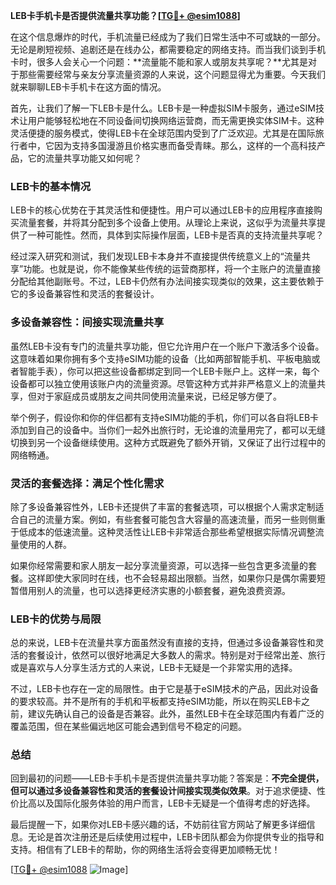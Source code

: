 **LEB卡手机卡是否提供流量共享功能？[[TG💪+ @esim1088](https://t.me/s/esim1088)]**

在这个信息爆炸的时代，手机流量已经成为了我们日常生活中不可或缺的一部分。无论是刷短视频、追剧还是在线办公，都需要稳定的网络支持。而当我们谈到手机卡时，很多人会关心一个问题：**流量能不能和家人或朋友共享呢？**尤其是对于那些需要经常与亲友分享流量资源的人来说，这个问题显得尤为重要。今天我们就来聊聊LEB卡手机卡在这方面的情况。

首先，让我们了解一下LEB卡是什么。LEB卡是一种虚拟SIM卡服务，通过eSIM技术让用户能够轻松地在不同设备间切换网络运营商，而无需更换实体SIM卡。这种灵活便捷的服务模式，使得LEB卡在全球范围内受到了广泛欢迎。尤其是在国际旅行者中，它因为支持多国漫游且价格实惠而备受青睐。那么，这样的一个高科技产品，它的流量共享功能又如何呢？

### LEB卡的基本情况

LEB卡的核心优势在于其灵活性和便捷性。用户可以通过LEB卡的应用程序直接购买流量套餐，并将其分配到多个设备上使用。从理论上来说，这似乎为流量共享提供了一种可能性。然而，具体到实际操作层面，LEB卡是否真的支持流量共享呢？

经过深入研究和测试，我们发现LEB卡本身并不直接提供传统意义上的“流量共享”功能。也就是说，你不能像某些传统的运营商那样，将一个主账户的流量直接分配给其他副账号。不过，LEB卡仍然有办法间接实现类似的效果，这主要依赖于它的多设备兼容性和灵活的套餐设计。

### 多设备兼容性：间接实现流量共享

虽然LEB卡没有专门的流量共享功能，但它允许用户在一个账户下激活多个设备。这意味着如果你拥有多个支持eSIM功能的设备（比如两部智能手机、平板电脑或者智能手表），你可以把这些设备都绑定到同一个LEB卡账户上。这样一来，每个设备都可以独立使用该账户内的流量资源。尽管这种方式并非严格意义上的流量共享，但对于家庭成员或朋友之间共同使用流量来说，已经足够方便了。

举个例子，假设你和你的伴侣都有支持eSIM功能的手机，你们可以各自将LEB卡添加到自己的设备中。当你们一起外出旅行时，无论谁的流量用完了，都可以无缝切换到另一个设备继续使用。这种方式既避免了额外开销，又保证了出行过程中的网络畅通。

### 灵活的套餐选择：满足个性化需求

除了多设备兼容性外，LEB卡还提供了丰富的套餐选项，可以根据个人需求定制适合自己的流量方案。例如，有些套餐可能包含大容量的高速流量，而另一些则侧重于低成本的低速流量。这种灵活性让LEB卡非常适合那些希望根据实际情况调整流量使用的人群。

如果你经常需要和家人朋友一起分享流量资源，可以选择一些包含更多流量的套餐。这样即使大家同时在线，也不会轻易超出限额。当然，如果你只是偶尔需要短暂借用别人的流量，也可以选择更经济实惠的小额套餐，避免浪费资源。

### LEB卡的优势与局限

总的来说，LEB卡在流量共享方面虽然没有直接的支持，但通过多设备兼容性和灵活的套餐设计，依然可以很好地满足大多数人的需求。特别是对于经常出差、旅行或是喜欢与人分享生活方式的人来说，LEB卡无疑是一个非常实用的选择。

不过，LEB卡也存在一定的局限性。由于它是基于eSIM技术的产品，因此对设备的要求较高。并不是所有的手机和平板都支持eSIM功能，所以在购买LEB卡之前，建议先确认自己的设备是否兼容。此外，虽然LEB卡在全球范围内有着广泛的覆盖范围，但在某些偏远地区可能会遇到信号不稳定的问题。

### 总结

回到最初的问题——LEB卡手机卡是否提供流量共享功能？答案是：**不完全提供，但可以通过多设备兼容性和灵活的套餐设计间接实现类似效果**。对于追求便捷、性价比高以及国际化服务体验的用户而言，LEB卡无疑是一个值得考虑的好选择。

最后提醒一下，如果你对LEB卡感兴趣的话，不妨前往官方网站了解更多详细信息。无论是首次注册还是后续使用过程中，LEB卡团队都会为你提供专业的指导和支持。相信有了LEB卡的帮助，你的网络生活将会变得更加顺畅无忧！

[[TG💪+ @esim1088](https://t.me/s/esim1088) ![Image](https://i.postimg.cc/4NQfJmqS/Snipaste-2025-05-13-00-14-12.png)]